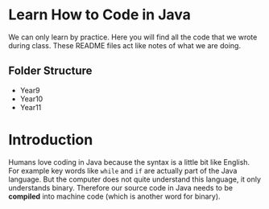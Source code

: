 # Learn How to Code in Java

We can only learn by practice. Here you will find all the code that we wrote during class. These README files act like notes of what we are doing.

## Folder Structure

- Year9
- Year10
- Year11

# Introduction

Humans love coding in Java because the syntax is a little bit like English. For example key words like `while` and `if` are actually part of the Java language. But the computer does not quite understand this language, it only understands binary. Therefore our source code in Java needs to be **compiled** into machine code (which is another word for binary). 
